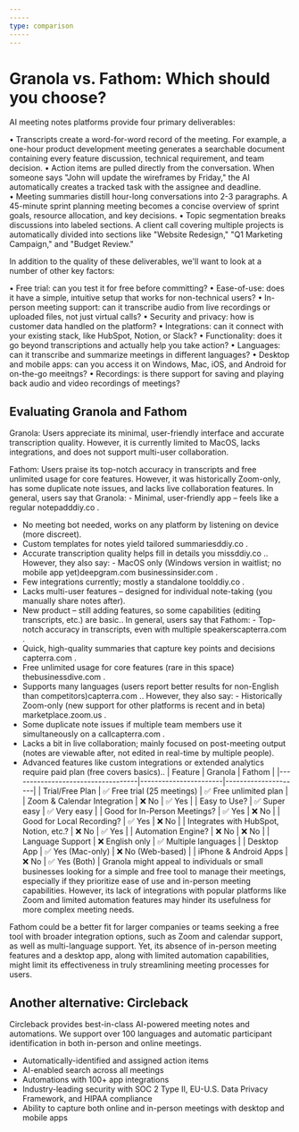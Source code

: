 ```yaml
---
-----
type: comparison
-----
---
```


# Granola vs. Fathom: Which should you choose?
AI meeting notes platforms provide four primary deliverables:

• Transcripts create a word-for-word record of the meeting. For example, a one-hour product development meeting generates a searchable document containing every feature discussion, technical requirement, and team decision.
• Action items are pulled directly from the conversation. When someone says "John will update the wireframes by Friday," the AI automatically creates a tracked task with the assignee and deadline.
• Meeting summaries distill hour-long conversations into 2-3 paragraphs. A 45-minute sprint planning meeting becomes a concise overview of sprint goals, resource allocation, and key decisions.
• Topic segmentation breaks discussions into labeled sections. A client call covering multiple projects is automatically divided into sections like "Website Redesign," "Q1 Marketing Campaign," and "Budget Review."

In addition to the quality of these deliverables, we'll want to look at a number of other key factors:

• Free trial: can you test it for free before committing?
• Ease-of-use: does it have a simple, intuitive setup that works for non-technical users?
• In-person meeting support: can it transcribe audio from live recordings or uploaded files, not just virtual calls?
• Security and privacy: how is customer data handled on the platform?
• Integrations: can it connect with your existing stack, like HubSpot, Notion, or Slack?
• Functionality: does it go beyond transcriptions and actually help you take action?
• Languages: can it transcribe and summarize meetings in different languages?
• Desktop and mobile apps: can you access it on Windows, Mac, iOS, and Android for on-the-go meeitngs?
• Recordings: is there support for saving and playing back audio and video recordings of meetings?
## Evaluating Granola and Fathom
Granola: Users appreciate its minimal, user-friendly interface and accurate transcription quality. However, it is currently limited to MacOS, lacks integrations, and does not support multi-user collaboration.

Fathom: Users praise its top-notch accuracy in transcripts and free unlimited usage for core features. However, it was historically Zoom-only, has some duplicate note issues, and lacks live collaboration features.
In general, users say that Granola: - Minimal, user-friendly app – feels like a regular notepad​ddiy.co
.
- No meeting bot needed, works on any platform by listening on device (more discreet).
- Custom templates for notes yield tailored summaries​ddiy.co
.
- Accurate transcription quality helps fill in details you miss​ddiy.co
.. However, they also say: - MacOS only (Windows version in waitlist; no mobile app yet)​deepgram.com
​businessinsider.com
.
- Few integrations currently; mostly a standalone tool​ddiy.co
.
- Lacks multi-user features – designed for individual note-taking (you manually share notes after).
- New product – still adding features, so some capabilities (editing transcripts, etc.) are basic..
In general, users say that Fathom: - Top-notch accuracy in transcripts, even with multiple speakers​capterra.com
.
- Quick, high-quality summaries that capture key points and decisions​capterra.com
.
- Free unlimited usage for core features (rare in this space)​thebusinessdive.com
.
- Supports many languages (users report better results for non-English than competitors)​capterra.com
.. However, they also say: - Historically Zoom-only (new support for other platforms is recent and in beta)​marketplace.zoom.us
.
- Some duplicate note issues if multiple team members use it simultaneously on a call​capterra.com
.
- Lacks a bit in live collaboration; mainly focused on post-meeting output (notes are viewable after, not edited in real-time by multiple people).
- Advanced features like custom integrations or extended analytics require paid plan (free covers basics)..
| Feature                           | Granola               | Fathom              |
|-----------------------------------|-----------------------|---------------------|
| Trial/Free Plan                   | ✅ Free trial (25 meetings) | ✅ Free unlimited plan |
| Zoom & Calendar Integration       | ❌ No                  | ✅ Yes              |
| Easy to Use?                      | ✅ Super easy         | ✅ Very easy        |
| Good for In-Person Meetings?      | ✅ Yes                 | ❌ No               |
| Good for Local Recording?         | ✅ Yes                 | ❌ No               |
| Integrates with HubSpot, Notion, etc.? | ❌ No           | ✅ Yes              |
| Automation Engine?                | ❌ No                  | ❌ No               |
| Language Support                  | ❌ English only       | ✅ Multiple languages |
| Desktop App                       | ✅ Yes (Mac-only)     | ❌ No (Web-based)   |
| iPhone & Android Apps             | ❌ No                  | ✅ Yes (Both)       |
Granola might appeal to individuals or small businesses looking for a simple and free tool to manage their meetings, especially if they prioritize ease of use and in-person meeting capabilities. However, its lack of integrations with popular platforms like Zoom and limited automation features may hinder its usefulness for more complex meeting needs.

Fathom could be a better fit for larger companies or teams seeking a free tool with broader integration options, such as Zoom and calendar support, as well as multi-language support. Yet, its absence of in-person meeting features and a desktop app, along with limited automation capabilities, might limit its effectiveness in truly streamlining meeting processes for users.
## Another alternative: Circleback
Circleback provides best-in-class AI-powered meeting notes and automations. We support over 100 languages and automatic participant identification in both in-person and online meetings.


* Automatically-identified and assigned action items
* AI-enabled search across all meetings
* Automations with 100+ app integrations
* Industry-leading security with SOC 2 Type II, EU-U.S. Data Privacy Framework, and HIPAA compliance
* Ability to capture both online and in-person meetings with desktop and mobile apps